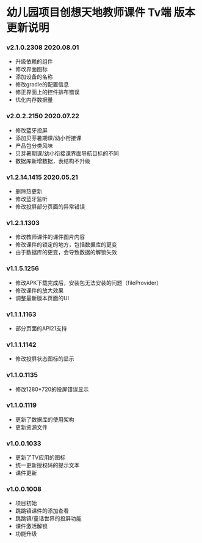 # 幼儿园项目创想天地教师课件 Tv端 版本更新说明

### v2.1.0.2308 2020.08.01

- 升级依赖的组件
- 修改界面图标
- 添加设备的名称
- 修改gradle的配置信息
- 修正界面上的控件排布错误
- 优化内存数据量

### v2.0.2.2150 2020.07.22

- 修改蓝牙投屏
- 添加贝芽暑期课/幼小衔接课
- 产品包分类风味
- 贝芽暑期课/幼小衔接课界面导航目标的不同
- 数据库新增数据，表结构不升级

### v1.2.14.1415 2020.05.21

- 删除热更新
- 修改蓝牙监听
- 修改投屏部分页面的异常错误

### v1.2.1.1303

- 修改教师课件的课件图片内容
- 修改课件的锁定的地方，包括数据库的更变
- 由于数据库的更变，会导致数据的解锁失效

### v1.1.5.1256

- 修改APK下载完成后，安装包无法安装的问题（fileProvider）
- 修改课件的放大效果
- 调整最新版本页面的UI

### v1.1.1.1163

- 部分页面的API21支持

### v1.1.1.1142

- 修改投屏状态图标的显示

### v1.1.0.1135

- 修改1280*720的投屏错误显示

### v1.1.0.1119

- 更新了数据库的使用架构
- 更新资源文件

### v1.0.0.1033

- 更新了TV应用的图标
- 统一更新授权码的提示文本
- 课件更新

### v1.0.0.1008
- 项目初始
- 跳跳镇课件的添加查看
- 跳跳镇/童话世界的投屏功能
- 课件激活解锁
- 功能升级